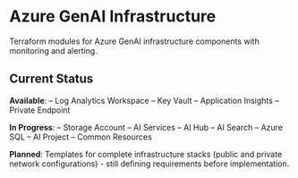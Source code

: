 # Azure GenAI Infrastructure

Terraform modules for Azure GenAI infrastructure components with monitoring and alerting.

## Current Status

**Available**: 
– Log Analytics Workspace
– Key Vault
– Application Insights
– Private Endpoint

**In Progress**:
– Storage Account
– AI Services
– AI Hub
– AI Search
– Azure SQL
– AI Project
– Common Resources

**Planned**: Templates for complete infrastructure stacks (public and private network configurations) - still defining requirements before implementation.

